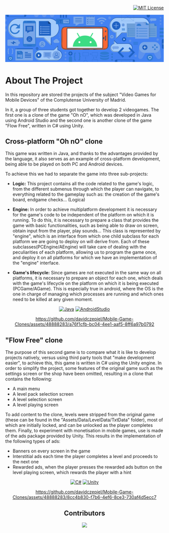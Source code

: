 <!-- LICENSE -->
<div align="right">

  [![MIT License][license-shield]][license-url]
</div>
  
  <!-- Make your project stand out with a banner -->
  <a href="https://github.com/ArmynC/ArminC-AutoExec/archive/master.zip"><img src="AndroidBanner.png" alt="ArminC AutoExec"></a>

<!-- What is your project about??? -->
# About The Project
In this repository are stored the projects of the subject "Video Games for Mobile Devices" of the Complutense University of Madrid. 

In it, a group of three students got together to develop 2 videogames. The first one is a clone of the game "Oh nO", which was developed in Java using Android Studio and the second one is another clone of the game "Flow Free", written in C# using Unity. 

<!-- Tell the world what are the main technologies/libraries behind this project -->
## Cross-platform "Oh nO" clone 

This game was written in Java, and thanks to the advantages provided by the language, it also serves as an example of cross-platform development, being able to be played on both PC and Android devices.

To achieve this we had to separate the game into three sub-projects:

- **Logic:** This project contains all the code related to the game's logic, from the different submenus through which the player can navigate, to everything related to the gameplay such as: the creation of the game's board, endgame checks... (Logica)

- **Engine:** In order to achieve multiplatform development it is necessary for the game's code to be independent of the platform on which it is running. To do this, it is necessary to prepare a class that provides the game with basic functionalities, such as being able to draw on screen, obtain input from the player, play sounds... This class is represented by "engine", which is an interface from which one child subclass for each platform we are going to deploy on will derive from. Each of these subclasses(PCEngine/AEngine) will take care of dealing with the peculiarities of each platform, allowing us to program the game once, and deploy it on all platforms for which we have an implementation of the "engine" interface.

- **Game's lifecycle:** Since games are not executed in the same way on all platforms, it is necessary to prepare an object for each one, which deals with the game's lifecycle on the platform on which it is being executed (PCGame/AGame). This is especially true in android, where the OS is the one in charge of managing which processes are running and which ones need to be killed at any given moment.

<!-- PROJECT SHIELDS -->
<!--
*** I'm using markdown "reference style" links for readability.
*** Reference links are enclosed in brackets [ ] instead of parentheses ( ).
*** See the bottom of this document for the declaration of the reference variables
*** for contributors-url, forks-url, etc. This is an optional, concise syntax you may use.
*** https://www.markdownguide.org/basic-syntax/#reference-style-links
-->
<div align="center">

[![Java][Java.com]][Java-url]
[![AndroidStudio][AndroidStudio.com]][AndroidStudio-url]
</div>
<div align="center">

  https://github.com/davidczepiel/Mobile-Game-Clones/assets/48888283/a76f1cfb-bc04-4ee1-aaf5-8ff6a97b0792
</div>





## "Flow Free" clone 
The purpose of this second game is to compare what it is like to develop projects natively, versus using third party tools that "make development easier", to achieve this, this game is written in C# using the Unity engine. In order to simplify the project, some features of the original game such as the settings screen or the shop have been omitted, resulting in a clone that contains the following:

- A main menu
- A level pack selection screen
- A level selection screen 
- A level playing screen

To add content to the clone, levels were stripped from the original game (these can be found in the "Assets/Data/LevelData/TxtData" folder), most of which are initially locked, and can be unlocked as the player completes them. Finally, to experiment with monetisation in mobile games, use is made of the ads package provided by Unity. This results in the implementation of the following types of ads:

- Banners on every screen in the game
- Interstitial ads each time the player completes a level and proceeds to the next one
- Rewarded ads, when the player presses the rewarded ads button on the level playing screen, which rewards the player with a hint 

<div align="center">

[![C#][C#.com]][C#-url]
[![Unity][Unity.com]][Unity-url]
</div>
<div align="center">

  

https://github.com/davidczepiel/Mobile-Game-Clones/assets/48888283/8cc4b830-f7b6-4ef6-8ce3-730af4d5ecc7
</div>


<!-- Let everyone know who made this project possible -->
<h2 align="center">
 Contributors 
</h3>
<p align="center"> 
  <a href="https://github.com/davidczepiel/OhNo-FlowFree-Clones/graphs/contributors">
    <img src="https://contrib.rocks/image?repo=davidczepiel/OhNo-FlowFree-Clones" height = "100px"/>
  </a>
</p>


<!-- MARKDOWN LINKS & IMAGES -->
<!-- https://www.markdownguide.org/basic-syntax/#reference-style-links -->

[license-shield]: https://img.shields.io/github/license/othneildrew/Best-README-Template.svg?style=for-the-badge
[license-url]: https://github.com/othneildrew/Best-README-Template/blob/master/LICENSE.txt
[linkedin-shield]: https://img.shields.io/badge/-LinkedIn-black.svg?style=for-the-badge&logo=linkedin&colorB=555

[C#.com]: https://img.shields.io/badge/c%23-%23239120.svg?style=for-the-badge&logo=c-sharp&logoColor=white
[C#-url]: https://learn.microsoft.com/en-us/dotnet/csharp/

[Unity.com]: https://img.shields.io/badge/unity-%23000000.svg?style=for-the-badge&logo=unity&logoColor=white
[Unity-url]: https://learn.microsoft.com/en-us/dotnet/csharp/

[Java.com]: https://img.shields.io/badge/java-%23ED8B00.svg?style=for-the-badge&logo=openjdk&logoColor=white
[Java-url]: https://www.java.com/en/

[AndroidStudio.com]: https://img.shields.io/badge/Android%20Studio-3DDC84.svg?style=for-the-badge&logo=android-studio&logoColor=white
[AndroidStudio-url]: https://developer.android.com/studio/intro?hl=en
